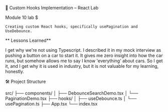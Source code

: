 🧩 Custom Hooks Implementation – React Lab


Module 10 lab $ 

    Creating custom React hooks, specifically usePagination and UseDebounce.

** Lessons Learned**

I get why we're not using Typescript.  I described it in my mock interview as pushing a button on a car to start it.  It gives me zero insight into how the car runs, but somehow allows me to say I know 'everything' about cars.  So I get it, and I get why it is used in industry, but it is not valuable for my learning, honestly.

🛠️ Project Structure

src/
├── components/
│   ├── DebounceSearchDemo.tsx
│   └── PaginationDemo.tsx
├── hooks/
│   ├── useDebounce.ts
│   └── usePagination.ts
├── App.tsx
└── index.tsx
